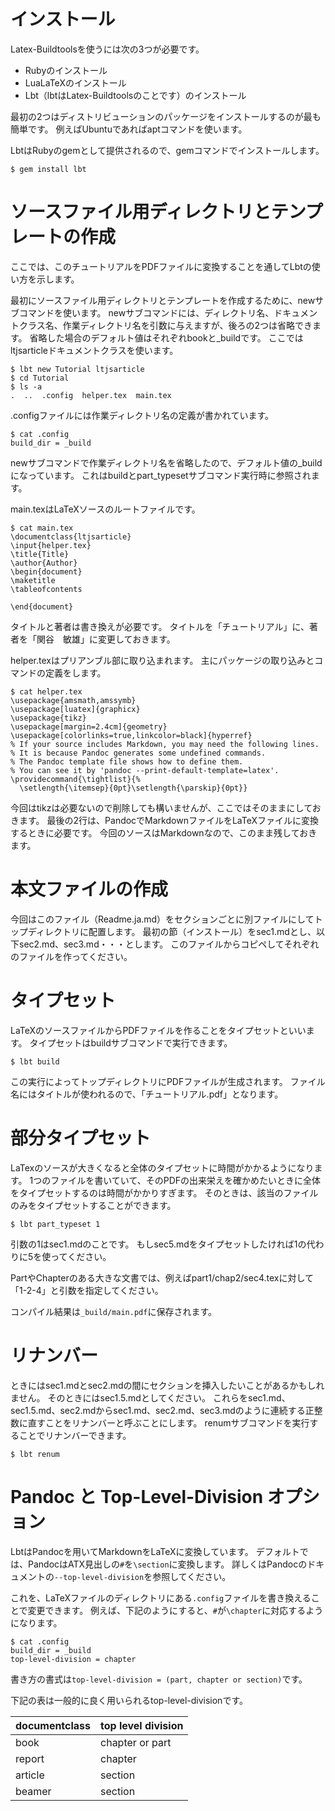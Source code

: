 # インストール

Latex-Buildtoolsを使うには次の3つが必要です。

- Rubyのインストール
- LuaLaTeXのインストール
- Lbt（lbtはLatex-Buildtoolsのことです）のインストール

最初の2つはディストリビューションのパッケージをインストールするのが最も簡単です。
例えばUbuntuであればaptコマンドを使います。

LbtはRubyのgemとして提供されるので、gemコマンドでインストールします。

```
$ gem install lbt
```

# ソースファイル用ディレクトリとテンプレートの作成

ここでは、このチュートリアルをPDFファイルに変換することを通してLbtの使い方を示します。

最初にソースファイル用ディレクトリとテンプレートを作成するために、newサブコマンドを使います。
newサブコマンドには、ディレクトリ名、ドキュメントクラス名、作業ディレクトリ名を引数に与えますが、後ろの2つは省略できます。
省略した場合のデフォルト値はそれぞれbookと\_buildです。
ここではltjsarticleドキュメントクラスを使います。

```
$ lbt new Tutorial ltjsarticle
$ cd Tutorial
$ ls -a
.  ..  .config  helper.tex  main.tex
```

.configファイルには作業ディレクトリ名の定義が書かれています。

```
$ cat .config
build_dir = _build
```

newサブコマンドで作業ディレクトリ名を省略したので、デフォルト値の\_buildになっています。
これはbuildとpart\_typesetサブコマンド実行時に参照されます。

main.texはLaTeXソースのルートファイルです。

```
$ cat main.tex
\documentclass{ltjsarticle}
\input{helper.tex}
\title{Title}
\author{Author}
\begin{document}
\maketitle
\tableofcontents

\end{document}
```

タイトルと著者は書き換えが必要です。
タイトルを「チュートリアル」に、著者を「関谷　敏雄」に変更しておきます。

helper.texはプリアンブル部に取り込まれます。
主にパッケージの取り込みとコマンドの定義をします。

```
$ cat helper.tex
\usepackage{amsmath,amssymb}
\usepackage[luatex]{graphicx}
\usepackage{tikz}
\usepackage[margin=2.4cm]{geometry}
\usepackage[colorlinks=true,linkcolor=black]{hyperref}
% If your source includes Markdown, you may need the following lines.
% It is because Pandoc generates some undefined commands.
% The Pandoc template file shows how to define them.
% You can see it by 'pandoc --print-default-template=latex'.
\providecommand{\tightlist}{%
  \setlength{\itemsep}{0pt}\setlength{\parskip}{0pt}}
```

今回はtikzは必要ないので削除しても構いませんが、ここではそのままにしておきます。
最後の2行は、PandocでMarkdownファイルをLaTeXファイルに変換するときに必要です。
今回のソースはMarkdownなので、このまま残しておきます。

# 本文ファイルの作成

今回はこのファイル（Readme.ja.md）をセクションごとに別ファイルにしてトップディレクトリに配置します。
最初の節（インストール）をsec1.mdとし、以下sec2.md、sec3.md・・・とします。
このファイルからコピペしてそれぞれのファイルを作ってください。

# タイプセット

LaTeXのソースファイルからPDFファイルを作ることをタイプセットといいます。
タイプセットはbuildサブコマンドで実行できます。

```
$ lbt build
```

この実行によってトップディレクトリにPDFファイルが生成されます。
ファイル名にはタイトルが使われるので、「チュートリアル.pdf」となります。

# 部分タイプセット

LaTexのソースが大きくなると全体のタイプセットに時間がかかるようになります。
1つのファイルを書いていて、そのPDFの出来栄えを確かめたいときに全体をタイプセットするのは時間がかかりすぎます。
そのときは、該当のファイルのみをタイプセットすることができます。

```
$ lbt part_typeset 1
```

引数の1はsec1.mdのことです。
もしsec5.mdをタイプセットしたければ1の代わりに5を使ってください。

PartやChapterのある大きな文書では、例えばpart1/chap2/sec4.texに対して「1-2-4」と引数を指定してください。

コンパイル結果は`_build/main.pdf`に保存されます。

# リナンバー

ときにはsec1.mdとsec2.mdの間にセクションを挿入したいことがあるかもしれません。
そのときにはsec1.5.mdとしてください。
これらをsec1.md、sec1.5.md、sec2.mdからsec1.md、sec2.md、sec3.mdのように連続する正整数に直すことをリナンバーと呼ぶことにします。
renumサブコマンドを実行することでリナンバーできます。

```
$ lbt renum
```

# Pandoc と Top-Level-Division オプション

LbtはPandocを用いてMarkdownをLaTeXに変換しています。
デフォルトでは、PandocはATX見出しの`#`を`\section`に変換します。
詳しくはPandocのドキュメントの`--top-level-division`を参照してください。

これを、LaTeXファイルのディレクトリにある`.config`ファイルを書き換えることで変更できます。
例えば、下記のようにすると、`#`が`\chapter`に対応するようになります。

```
$ cat .config
build_dir = _build
top-level-division = chapter
```

書き方の書式は`top-level-division = (part, chapter or section)`です。

下記の表は一般的に良く用いられるtop-level-divisionです。

|documentclass|top level division|
|:-----|:-----|
|book|chapter or part|
|report|chapter|
|article|section|
|beamer|section|

